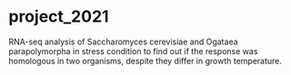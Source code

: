 # project_2021

RNA-seq analysis of Saccharomyces cerevisiae and Ogataea parapolymorpha in stress condition to find out if the response was homologous in two organisms, despite they differ in growth temperature. 
